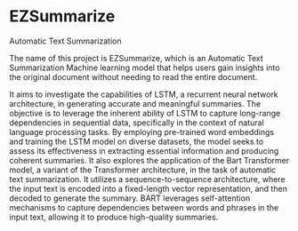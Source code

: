 # EZSummarize
Automatic Text Summarization

The name of this project is EZSummarize, which is an Automatic Text Summarization Machine learning model that helps users gain insights into the original document without needing to read the entire document.

It aims to investigate the capabilities of LSTM, a recurrent neural network architecture, in generating accurate and meaningful summaries. The objective is to leverage the inherent ability of LSTM to capture long-range dependencies in sequential data, specifically in the context of natural language processing tasks. By employing pre-trained word embeddings and training the LSTM model on diverse datasets, the model seeks to assess its effectiveness in extracting essential information and producing coherent summaries. It also explores the application of the Bart Transformer model, a variant of the Transformer architecture, in the task of automatic text summarization. It utilizes a sequence-to-sequence architecture, where the input text is encoded into a fixed-length vector representation, and then decoded to generate the summary. BART leverages self-attention mechanisms to capture dependencies between words and phrases in the input text, allowing it to produce high-quality summaries.

